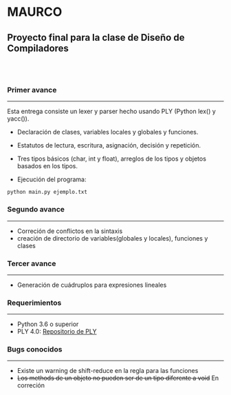 # MAURCO
## Proyecto final para la clase de Diseño de Compiladores
<br></br>
### Primer avance
---
Esta entrega consiste un lexer y parser hecho usando PLY (Python lex() y yacc()).
- Declaración de clases, variables locales y globales y funciones.
- Estatutos de lectura, escritura, asignación, decisión y repetición.
- Tres tipos básicos (char, int y float), arreglos de los tipos y objetos basados en los tipos. 

- Ejecución del programa:
``` 
python main.py ejemplo.txt
```

### Segundo avance
---
- Correción de conflictos en la sintaxis
- creación de directorio de variables(globales y locales), funciones y clases

### Tercer avance
---
- Generación de cuádruplos para expresiones lineales

### Requerimientos
---
- Python 3.6 o superior
- PLY 4.0: [Repositorio de PLY](https://github.com/dabeaz/ply)

### Bugs conocidos
---
- Existe un warning de shift-reduce en la regla para las funciones
- ~~Los methods de un objeto no pueden ser de un tipo diferente a void~~ En correción